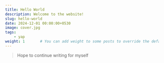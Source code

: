 ```yaml
---
title: Hello World
description: Welcome to the website!
slug: hello-world
date: 2024-12-01 00:00:00+0530
image: cover.jpg
tags:
    - yap
weight: 1       # You can add weight to some posts to override the default sorting (date descending)
---
```


> Hope to continue writing for myself
